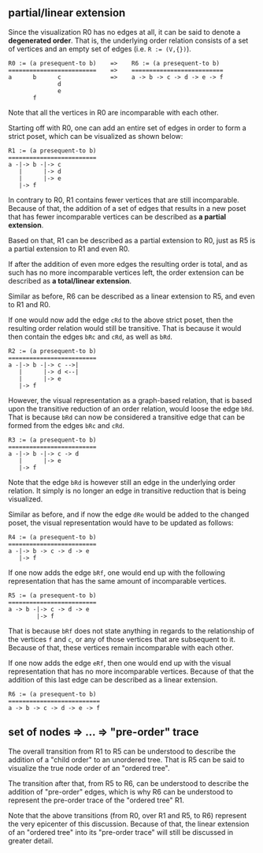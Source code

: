 
<!-- ======================================================================= -->
## partial/linear extension

Since the visualization R0 has no edges at all, it can be said to denote
a **degenerated order**. That is, the underlying order relation consists
of a set of vertices and an empty set of edges (i.e. `R := (V,{})`).

```
R0 := (a presequent-to b)    =>    R6 := (a presequent-to b)
=========================    =>    ==========================
a      b      c              =>    a -> b -> c -> d -> e -> f
              d
              e
       f
```

Note that all the vertices in R0 are incomparable with each other.

<!-- ======================================================================= -->

Starting off with R0, one can add an entire set of edges in order to form
a strict poset, which can be visualized as shown below:

```
R1 := (a presequent-to b)
=========================
a -|-> b -|-> c
   |      |-> d
   |      |-> e
   |-> f
```

In contrary to R0, R1 contains fewer vertices that are still incomparable.
Because of that, the addition of a set of edges that results in a new poset
that has fewer incomparable vertices can be described as **a partial extension**.

Based on that, R1 can be described as a partial extension to R0,
just as R5 is a partial extension to R1 and even R0.

If after the addition of even more edges the resulting order is total, and
as such has no more incomparable vertices left, the order extension can be
described as **a total/linear extension**.

Similar as before, R6 can be described as a linear extension to R5,
and even to R1 and R0.

<!-- ======================================================================= -->

If one would now add the edge `cRd` to the above strict poset, then the
resulting order relation would still be transitive. That is because it
would then contain the edges `bRc` and `cRd`, as well as `bRd`.

```
R2 := (a presequent-to b)
=========================
a -|-> b -|-> c -->|
   |      |-> d <--|
   |      |-> e
   |-> f
```

However, the visual representation as a graph-based relation, that is based
upon the transitive reduction of an order relation, would loose the edge `bRd`.
That is because `bRd` can now be considered a transitive edge that can be
formed from the edges `bRc` and `cRd`.

```
R3 := (a presequent-to b)
=========================
a -|-> b -|-> c -> d
   |      |-> e
   |-> f
```

Note that the edge `bRd` is however still an edge in the underlying order
relation. It simply is no longer an edge in transitive reduction that is
being visualized.

<!-- ======================================================================= -->

Similar as before, and if now the edge `dRe` would be added to the changed
poset, the visual representation would have to be updated as follows:

```
R4 := (a presequent-to b)
=========================
a -|-> b -> c -> d -> e
   |-> f
```

<!-- ======================================================================= -->

If one now adds the edge `bRf`, one would end up with the following
representation that has the same amount of incomparable vertices.

```
R5 := (a presequent-to b)
=========================
a -> b -|-> c -> d -> e
        |-> f
```

That is because `bRf` does not state anything in regards to the relationship
of the vertices `f` and `c`, or any of those vertices that are subsequent to
it. Because of that, these vertices remain incomparable with each other.

<!-- ======================================================================= -->

If one now adds the edge `eRf`, then one would end up with the visual
representation that has no more incomparable vertices. Because of that the
addition of this last edge can be described as a linear extension.

```
R6 := (a presequent-to b)
==========================
a -> b -> c -> d -> e -> f
```

<!-- ======================================================================= -->
## set of nodes => ... => "pre-order" trace

The overall transition from R1 to R5 can be understood to describe the addition
of a "child order" to an unordered tree. That is R5 can be said to visualize
the true node order of an "ordered tree".

The transition after that, from R5 to R6, can be understood to describe the
addition of "pre-order" edges, which is why R6 can be understood to represent
the pre-order trace of the "ordered tree" R1.

Note that the above transitions (from R0, over R1 and R5, to R6) represent the
very epicenter of this discussion. Because of that, the linear extension of an
"ordered tree" into its "pre-order trace" will still be discussed in greater
detail.
